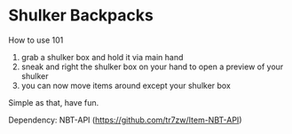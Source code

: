 # Shulker Backpacks

How to use 101

1. grab a shulker box and hold it via main hand
2. sneak and right the shulker box on your hand to open a preview of your shulker
3. you can now move items around except your shulker box

Simple as that, have fun.

Dependency: NBT-API (https://github.com/tr7zw/Item-NBT-API)
